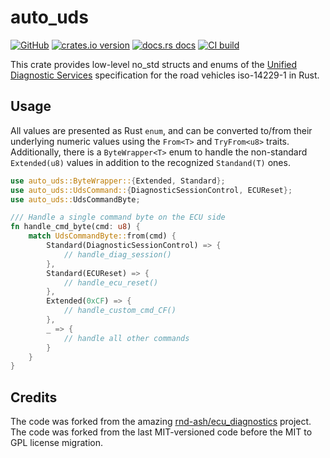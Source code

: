 # auto_uds

[![GitHub](https://img.shields.io/badge/github-nyurik/auto_uds-8da0cb?logo=github)](https://github.com/nyurik/auto_uds)
[![crates.io version](https://img.shields.io/crates/v/auto_uds.svg)](https://crates.io/crates/auto_uds)
[![docs.rs docs](https://docs.rs/auto_uds/badge.svg)](https://docs.rs/auto_uds)
[![CI build](https://github.com/nyurik/auto_uds/workflows/CI/badge.svg)](https://github.com/nyurik/auto_uds/actions)

This crate provides low-level no_std structs and enums of the [Unified Diagnostic Services](https://en.wikipedia.org/wiki/Unified_Diagnostic_Services) specification for the road vehicles iso-14229-1 in Rust.

## Usage
All values are presented as Rust `enum`, and can be converted to/from their underlying numeric values using the `From<T>` and `TryFrom<u8>` traits.  Additionally, there is a `ByteWrapper<T>` enum to handle the non-standard `Extended(u8)` values in addition to the recognized `Standand(T)` ones.

```rust
use auto_uds::ByteWrapper::{Extended, Standard};
use auto_uds::UdsCommand::{DiagnosticSessionControl, ECUReset};
use auto_uds::UdsCommandByte;

/// Handle a single command byte on the ECU side
fn handle_cmd_byte(cmd: u8) {
    match UdsCommandByte::from(cmd) {
        Standard(DiagnosticSessionControl) => {
            // handle_diag_session()
        },
        Standard(ECUReset) => {
            // handle_ecu_reset()
        },
        Extended(0xCF) => {
            // handle_custom_cmd_CF()
        },
        _ => {
            // handle all other commands
        }
    }
}
```

## Credits
The code was forked from the amazing [rnd-ash/ecu_diagnostics](https://github.com/rnd-ash/ecu_diagnostics) project. The code was forked from the last MIT-versioned code before the MIT to GPL license migration.
